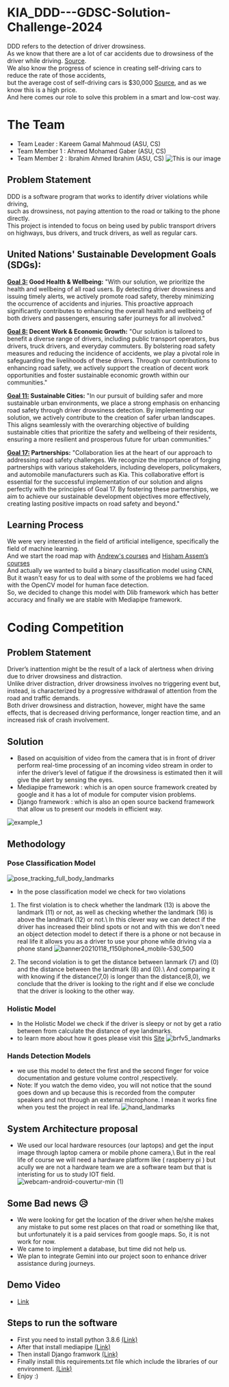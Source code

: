 # KIA_DDD---GDSC-Solution-Challenge-2024
DDD refers to the detection of driver drowsiness.\
As we know that there are a lot of car accidents due to drowsiness of the driver while driving. [Source](https://www.nsc.org/road/safety-topics/fatigued-driver).\
We also know the progress of science in creating self-driving cars to reduce the rate of those accidents,\
but the average cost of self-driving cars is $30,000 [Source](https://www.forbes.com/sites/uhenergy/2019/05/21/self-driving-automobiles-how-soon-and-how-much/?sh=2f7d9e2638bd), and as we know this is a high price.\
And here comes our role to solve this problem in a smart and low-cost way.

# The Team
- Team Leader : Kareem Gamal Mahmoud      (ASU, CS)
- Team Member 1 : Ahmed Mohamed Gaber     (ASU, CS)
- Team Member 2 : Ibrahim Ahmed Ibrahim   (ASU, CS)
![This is our image](https://user-images.githubusercontent.com/51359449/134501329-ff63c741-9a4d-4d4a-906a-a4841ad623d9.jpeg)

## Problem Statement
DDD is a software program that works to identify driver violations while driving,\
such as drowsiness, not paying attention to the road or talking to the phone directly.\
This project is intended to focus on being used by public transport drivers on highways,
bus drivers, and truck drivers, as well as regular cars.

## United Nations' Sustainable Development Goals (SDGs):

<b><ins>Goal 3:</ins> Good Health & Wellbeing:</b> "With our solution, we prioritize the health and wellbeing of all road users. By detecting driver drowsiness and issuing timely alerts, we actively promote road safety, thereby minimizing the occurrence of accidents and injuries. This proactive approach significantly contributes to enhancing the overall health and wellbeing of both drivers and passengers, ensuring safer journeys for all involved."

<b><ins>Goal 8:</ins> Decent Work & Economic Growth:</b> "Our solution is tailored to benefit a diverse range of drivers, including public transport operators, bus drivers, truck drivers, and everyday commuters. By bolstering road safety measures and reducing the incidence of accidents, we play a pivotal role in safeguarding the livelihoods of these drivers. Through our contributions to enhancing road safety, we actively support the creation of decent work opportunities and foster sustainable economic growth within our communities."

<b><ins>Goal 11:</ins> Sustainable Cities:</b> "In our pursuit of building safer and more sustainable urban environments, we place a strong emphasis on enhancing road safety through driver drowsiness detection. By implementing our solution, we actively contribute to the creation of safer urban landscapes. This aligns seamlessly with the overarching objective of building sustainable cities that prioritize the safety and wellbeing of their residents, ensuring a more resilient and prosperous future for urban communities."

<b><ins>Goal 17:</ins> Partnerships:</b> "Collaboration lies at the heart of our approach to addressing road safety challenges. We recognize the importance of forging partnerships with various stakeholders, including developers, policymakers, and automobile manufacturers such as Kia. This collaborative effort is essential for the successful implementation of our solution and aligns perfectly with the principles of Goal 17. By fostering these partnerships, we aim to achieve our sustainable development objectives more effectively, creating lasting positive impacts on road safety and beyond."

## Learning Process
We were very interested in the field of artificial intelligence, specifically the field of machine learning.\
And we start the road map with  [Andrew's courses](https://www.coursera.org/specializations/deep-learning) and [Hisham Assem’s courses](https://www.youtube.com/channel/UCxxljM6JkSvJVSD_T90ZnMw)\
And actually we wanted to build a binary classification model using CNN,\
But it wasn't easy for us to deal with some of the problems we had faced with the OpenCV model for human face detection.\
So, we decided to change this model with Dlib framework which has better accuracy and finally we are stable with Mediapipe framework.

# Coding Competition
## Problem Statement
Driver’s inattention might be the result of a lack of alertness when driving due to driver drowsiness and distraction.\
Unlike driver distraction, driver drowsiness involves no triggering event but, instead, is characterized by a progressive withdrawal of attention from the road and traffic demands.\
Both driver drowsiness and distraction, however, might have the same effects, that is decreased driving performance, longer reaction time, and an increased risk of crash involvement. 

## Solution
- Based on acquisition of video from the camera that is in front of driver perform real-time processing of an incoming video stream in order to infer the driver’s level of fatigue if the drowsiness is estimated then it will give the alert by sensing the eyes.
- Mediapipe framework : which is an open source framework created by google and it has a lot of module for computer vision problems.
- Django framework : which is also an open source backend framework that allow us to present our models in efficient way.

![example_1](https://user-images.githubusercontent.com/51359449/134506521-d3541fd9-42ce-4b63-b654-c4e28e93b263.PNG)

## Methodology
### Pose Classification Model
![pose_tracking_full_body_landmarks](https://user-images.githubusercontent.com/51359449/134508516-cfa33088-e44a-467f-9877-19b6a23cec43.png)
- In the pose classification model we check for two violations
 1. The first violation is to check whether the landmark (13) is above the landmark (11) or not, as well as checking whether the landmark (16) is above the landmark (12) or not.\ In this clever way we can detect if the driver has increased their blind spots or not and with this we don't need an object detection model to detect if there is a phone or not because in real life it allows you as a driver to use your phone while driving via a phone stand
![banner20210118_f150iphone4_mobile-530_500](https://user-images.githubusercontent.com/51359449/134511569-c6753ef4-f70e-45f6-a0a8-83641c9e989e.jpg)


  2. The second violation is to get the distance between lanmark (7) and (0) and the distance between the landmark (8) and (0).\ And comparing it with knowing if the distance(7,0) is longer than the distance(8,0), we conclude that the driver is looking to the right and if else we conclude that the driver is looking to the other way. 

### Holistic Model 
- In the Holistic Model we check if the driver is sleepy or not by get a ratio between from calculate the distance of eye landmarks.
- to learn more about how it goes please visit this [Site](https://www.pyimagesearch.com/2017/05/08/drowsiness-detection-opencv/)
![brfv5_landmarks](https://user-images.githubusercontent.com/51359449/134513452-f6c82843-59c2-4e31-b107-ed00263462ae.jpg)

### Hands Detection Models
- we use this model to detect the first and the second finger for voice documentation and gesture volume control ,respectively.
- Note: If you watch the demo video, you will not notice that the sound goes down and up because this is recorded from the computer speakers and not through an external microphone. I mean it works fine when you test the project in real life.
![hand_landmarks](https://user-images.githubusercontent.com/51359449/134514877-258e9ac3-ef74-42ac-9a57-c4784385ac0c.png)


## System Architecture proposal
- We used our local hardware resources (our laptops) and get the input image through laptop camera or mobile phone camera,\ But in the real life of course we will need a hardware platform like ( raspberry pi ) but acully we are not a hardware team we are a software team but that is interisting for us to study IOT field.
![webcam-android-couvertur-min (1)](https://user-images.githubusercontent.com/51359449/134518387-dbec727e-db5e-4966-bbb9-8dedccb7e75c.png)

## Some Bad news 😥
 - We were looking for get the location of the driver when he/she makes any mistake to put some rest places on that road or something like that,  but unfortunately it is a paid services from google maps. So, it is not work for now.
 - We came to implement a database, but time did not help us.
 - We plan to integrate Gemini into our project soon to enhance driver assistance during journeys.

## Demo Video
- [Link](https://drive.google.com/drive/folders/1WPXDFP47Wueol-VwaZ3lKrVZl9HGc8qx?usp=sharing) 

## Steps to run the software
- First you need to install python 3.8.6 [(Link)](https://www.python.org/downloads/)
- After that install mediapipe [(Link)](https://google.github.io/mediapipe/getting_started/python.html)
- Then install Django framwork [(Link)](https://docs.djangoproject.com/en/3.2/topics/install/)
- Finally install this requirements.txt file which include the libraries of our environment. [(Link)](https://intellipaat.com/community/31672/how-to-use-requirements-txt-to-install-all-dependencies-in-a-python-project)
- Enjoy :)
